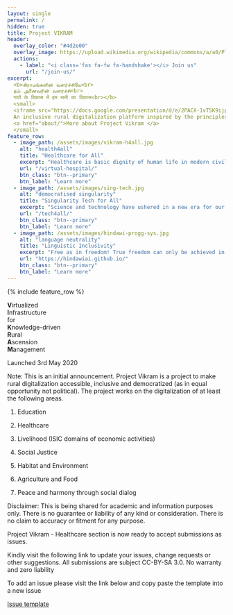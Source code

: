 ```yaml
---
layout: single
permalink: /
hidden: true
title: Project VIKRAM
header:
  overlay_color: "#4d2e00"
  overlay_image: https://upload.wikimedia.org/wikipedia/commons/a/a0/Ploughing_with_cattle_in_West_Bengal.jpg
  actions:
    - label: "<i class='fas fa-fw fa-handshake'></i> Join us"
      url: "/join-us/"
excerpt:
  <b>கிராமங்களின் வளர்ச்சியே<br>
  நம் அனைவரின் வளர்ச்சி<br>
  गांवों के विकास में हम सभी का विकास<br></b>
  <small>
  <iframe src="https://docs.google.com/presentation/d/e/2PACX-1vT5K9ijpA0fuuS4OJTQMwoMaQrZm5dMCXisLRBgVzxQ7I5312_uHAqZvvJIA_5KRrG02t45MotrTj_a/embed?start=true&loop=true&delayms=3000" frameborder="0" width="240" height="77" allowfullscreen="true" mozallowfullscreen="true" webkitallowfullscreen="true"></iframe>
  An inclusive rural digitalization platform inspired by the principles of GramSheel<br>
  <a href="about/">More about Project Vikram </a>
  </small>
feature_row:
  - image_path: /assets/images/vikram-h4all.jpg
    alt: "health4all"
    title: "Healthcare for All"
    excerpt: "Healthcare is basic dignity of human life in modern civilization. Project Vikram  is setting up the tools for an accessible virtual hospital. These include EMR, HMS, PACS among other tools along with AI enablement<br><br><br>"
    url: "/virtual-hospital/"
    btn_class: "btn--primary"
    btn_label: "Learn more"
  - image_path: /assets/images/sing-tech.jpg
    alt: "democratised singularity"
    title: "Singularity Tech for All"
    excerpt: "Science and technology have ushered in a new era for our species, but the advances have also ridged new divides. Project Vikram  is developing technologies to bridge the current digital divide and the impending cognitive divide<br><br><br>"
    url: "/tech4all/"
    btn_class: "btn--primary"
    btn_label: "Learn more"
  - image_path: /assets/images/hindawi-progg-sys.jpg
    alt: "language neutrality"
    title: "Linguistic Inclusivity"
    excerpt: "Free as in freedom! True freedom can only be achieved in the most creative states of mind. The mind is most creative when free to work with the mother tongue. Project Vikram  together with Project Hindawi is ushering in lanaguage neutrality across technical domains."
    url: "https://hindawiai.github.io/"
    btn_class: "btn--primary"
    btn_label: "Learn more"      
---
```


{% include feature_row %}

<b>V</b>irtualized         <br>
<b>I</b>nfrastructure      <br>
    for                    <br>
<b>K</b>nowledge-driven    <br> 
<b>R</b>ural               <br>
<b>A</b>scension           <br>
<b>M</b>anagement          <br>

Launched 3rd May 2020

Note: This is an initial announcement. Project Vikram  is a project to make rural digitalization accessible, inclusive and democratized (as in equal opportunity not political). The project works on the digitalization of at least the  following areas.

1. Education

2. Healthcare

3. Livelihood (ISIC domains of economic activities)

4. Social Justice

5. Habitat and Environment

6. Agriculture and Food

7. Peace and harmony through social dialog 

Disclaimer: This is being shared for academic and information purposes only. There is no guarantee or liability of any kind or consideration. There is no claim to accuracy or fitment for any purpose.

Project Vikram - Healthcare section is now ready to accept submissions as issues.

Kindly visit the following link to update your issues, change requests or other suggestions. All submissions are subject CC-BY-SA 3.0. No warranty and zero liability

To add an issue please visit the link below and copy paste the template into a new issue

[Issue template](https://github.com/projectvikram/healthcare/issues/1)
